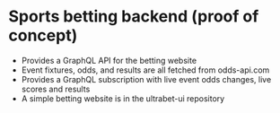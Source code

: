 # Sports betting backend (proof of concept)

* Provides a GraphQL API for the betting website
* Event fixtures, odds, and results are all fetched from odds-api.com
* Provides a GraphQL subscription with live event odds changes, live scores and results
* A simple betting website is in the ultrabet-ui repository
